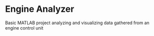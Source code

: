 # Engine Analyzer
Basic MATLAB project analyzing and visualizing data gathered from an engine control unit 

